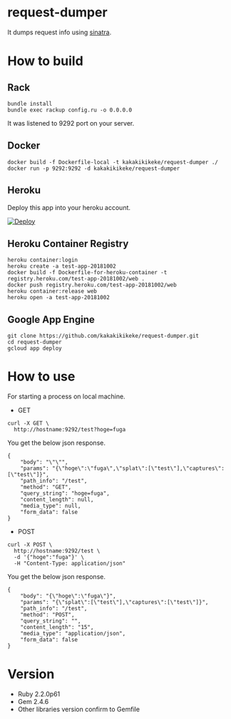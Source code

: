 # request-dumper
It dumps request info using [sinatra](http://www.sinatrarb.com/).

# How to build
## Rack

```
bundle install
bundle exec rackup config.ru -o 0.0.0.0
```

It was listened to 9292 port on your server.

## Docker

```
docker build -f Dockerfile-local -t kakakikikeke/request-dumper ./
docker run -p 9292:9292 -d kakakikikeke/request-dumper
```

## Heroku

Deploy this app into your heroku account.  

[![Deploy](https://www.herokucdn.com/deploy/button.png)](https://heroku.com/deploy?template=https://github.com/kakakikikeke/request-dumper)

## Heroku Container Registry

```
heroku container:login
heroku create -a test-app-20181002
docker build -f Dockerfile-for-heroku-container -t registry.heroku.com/test-app-20181002/web .
docker push registry.heroku.com/test-app-20181002/web
heroku container:release web
heroku open -a test-app-20181002
```

## Google App Engine

```
git clone https://github.com/kakakikikeke/request-dumper.git
cd request-dumper
gcloud app deploy
```

# How to use

For starting a process on local machine.

* GET

```
curl -X GET \
  http://hostname:9292/test?hoge=fuga
```

You get the below json response.

```
{
    "body": "\"\"",
    "params": "{\"hoge\":\"fuga\",\"splat\":[\"test\"],\"captures\":[\"test\"]}",
    "path_info": "/test",
    "method": "GET",
    "query_string": "hoge=fuga",
    "content_length": null,
    "media_type": null,
    "form_data": false
}
```

* POST

```
curl -X POST \
  http://hostname:9292/test \
  -d '{"hoge":"fuga"}' \
  -H "Content-Type: application/json"
```

You get the below json response.

```
{
    "body": "{\"hoge\":\"fuga\"}",
    "params": "{\"splat\":[\"test\"],\"captures\":[\"test\"]}",
    "path_info": "/test",
    "method": "POST",
    "query_string": "",
    "content_length": "15",
    "media_type": "application/json",
    "form_data": false
}
```

# Version

* Ruby 2.2.0p61
* Gem 2.4.6
* Other libraries version confirm to Gemfile

